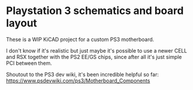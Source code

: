 # Playstation 3 schematics and board layout

These is a WIP KiCAD project for a custom PS3 motherboard.

I don't know if it's realistic but just maybe it's possible to use a newer CELL and RSX together with the PS2 EE/GS chips, since after all it's just simple PCI between them.

Shoutout to the PS3 dev wiki, it's been incredible helpful so far:
https://www.psdevwiki.com/ps3/Motherboard_Components
